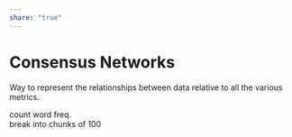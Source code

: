 ```yaml
---  
share: "true"  
---  
```

# Consensus Networks  
  
Way to represent the relationships between data relative to all the various metrics.   
  
count word freq.  
break into chunks of 100  
